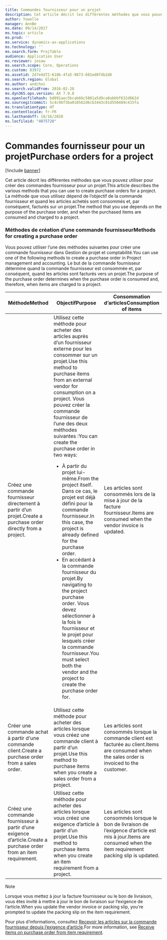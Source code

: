 ```yaml
---
title: Commandes fournisseur pour un projet
description: Cet article décrit les différentes méthodes que vous pouvez utiliser pour créer des commandes fournisseur pour un projet. La méthode que vous utilisez dépend de l’objectif de la commande fournisseur et quand les articles achetés sont consommés et, par conséquent, facturés sur un projet.
author: Yowelle
manager: AnnBe
ms.date: 09/14/2017
ms.topic: article
ms.prod: ''
ms.service: dynamics-ax-applications
ms.technology: ''
ms.search.form: ProjTable
audience: Application User
ms.reviewer: josaw
ms.search.scope: Core, Operations
ms.custom: 83972
ms.assetid: 247e4d72-610b-4fa5-9873-601ed0f4b2d6
ms.search.region: Global
ms.author: andchoi
ms.search.validFrom: 2016-02-28
ms.dyn365.ops.version: AX 7.0.0
ms.openlocfilehash: bd891aec5bcab66c5801a5d9ca8abbbf632d662d
ms.sourcegitcommit: 5c4c9bf3ba018562d6cb3443c01d550489c415fa
ms.translationtype: HT
ms.contentlocale: fr-FR
ms.lasthandoff: 10/16/2020
ms.locfileid: "4075728"
---
```

# <a name="purchase-orders-for-a-project"></a><span data-ttu-id="b19b6-104">Commandes fournisseur pour un projet</span><span class="sxs-lookup"><span data-stu-id="b19b6-104">Purchase orders for a project</span></span>

[!include [banner](../includes/banner.md)]

<span data-ttu-id="b19b6-105">Cet article décrit les différentes méthodes que vous pouvez utiliser pour créer des commandes fournisseur pour un projet.</span><span class="sxs-lookup"><span data-stu-id="b19b6-105">This article describes the various methods that you can use to create purchase orders for a project.</span></span> <span data-ttu-id="b19b6-106">La méthode que vous utilisez dépend de l’objectif de la commande fournisseur et quand les articles achetés sont consommés et, par conséquent, facturés sur un projet.</span><span class="sxs-lookup"><span data-stu-id="b19b6-106">The method that you use depends on the purpose of the purchase order, and when the purchased items are consumed and charged to a project.</span></span>

### <a name="methods-for-creating-a-purchase-order"></a><span data-ttu-id="b19b6-107">Méthodes de création d’une commande fournisseur</span><span class="sxs-lookup"><span data-stu-id="b19b6-107">Methods for creating a purchase order</span></span>

<span data-ttu-id="b19b6-108">Vous pouvez utiliser l’une des méthodes suivantes pour créer une commande fournisseur dans Gestion de projet et comptabilité.</span><span class="sxs-lookup"><span data-stu-id="b19b6-108">You can use one of the following methods to create a purchase order in Project management and accounting.</span></span> <span data-ttu-id="b19b6-109">Le but de la commande fournisseur détermine quand la commande fournisseur est consommée et, par conséquent, quand les articles sont facturés vers un projet.</span><span class="sxs-lookup"><span data-stu-id="b19b6-109">The purpose of the purchase order determines when the purchase order is consumed and, therefore, when items are charged to a project.</span></span>

<table>
<colgroup>
<col width="33%" />
<col width="33%" />
<col width="33%" />
</colgroup>
<thead>
<tr class="header">
<th><span data-ttu-id="b19b6-110">Méthode</span><span class="sxs-lookup"><span data-stu-id="b19b6-110">Method</span></span></th>
<th><span data-ttu-id="b19b6-111">Objectif</span><span class="sxs-lookup"><span data-stu-id="b19b6-111">Purpose</span></span></th>
<th><span data-ttu-id="b19b6-112">Consommation d’articles</span><span class="sxs-lookup"><span data-stu-id="b19b6-112">Consumption of items</span></span></th>
</tr>
</thead>
<tbody>
<tr class="odd">
<td><span data-ttu-id="b19b6-113">Créez une commande fournisseur directement à partir d’un projet.</span><span class="sxs-lookup"><span data-stu-id="b19b6-113">Create a purchase order directly from a project.</span></span></td>
<td><span data-ttu-id="b19b6-114">Utilisez cette méthode pour acheter des articles auprès d’un fournisseur externe pour les consommer sur un projet.</span><span class="sxs-lookup"><span data-stu-id="b19b6-114">Use this method to purchase items from an external vendor for consumption on a project.</span></span> <span data-ttu-id="b19b6-115">Vous pouvez créer la commande fournisseur de l’une des deux méthodes suivantes :</span><span class="sxs-lookup"><span data-stu-id="b19b6-115">You can create the purchase order in two ways:</span></span>
<ul>
<li><span data-ttu-id="b19b6-116">À partir du projet lui-même.</span><span class="sxs-lookup"><span data-stu-id="b19b6-116">From the project itself.</span></span> <span data-ttu-id="b19b6-117">Dans ce cas, le projet est déjà défini pour la commande fournisseur.</span><span class="sxs-lookup"><span data-stu-id="b19b6-117">In this case, the project is already defined for the purchase order.</span></span></li>
<li><span data-ttu-id="b19b6-118">En accédant à la commande fournisseur du projet.</span><span class="sxs-lookup"><span data-stu-id="b19b6-118">By navigating to the project purchase order.</span></span> <span data-ttu-id="b19b6-119">Vous devez sélectionner à la fois le fournisseur et le projet pour lesquels créer la commande fournisseur.</span><span class="sxs-lookup"><span data-stu-id="b19b6-119">You must select both the vendor and the project to create the purchase order for.</span></span></li>
</ul></td>
<td><span data-ttu-id="b19b6-120">Les articles sont consommés lors de la mise à jour de la facture fournisseur.</span><span class="sxs-lookup"><span data-stu-id="b19b6-120">Items are consumed when the vendor invoice is updated.</span></span></td>
</tr>
<tr class="even">
<td><span data-ttu-id="b19b6-121">Créer une commande achat à partir d'une commande client.</span><span class="sxs-lookup"><span data-stu-id="b19b6-121">Create a purchase order from a sales order.</span></span></td>
<td><span data-ttu-id="b19b6-122">Utilisez cette méthode pour acheter des articles lorsque vous créez une commande client à partir d’un projet.</span><span class="sxs-lookup"><span data-stu-id="b19b6-122">Use this method to purchase items when you create a sales order from a project.</span></span></td>
<td><span data-ttu-id="b19b6-123">Les articles sont consommés lorsque la commande client est facturée au client.</span><span class="sxs-lookup"><span data-stu-id="b19b6-123">Items are consumed when the sales order is invoiced to the customer.</span></span></td>
</tr>
<tr class="odd">
<td><span data-ttu-id="b19b6-124">Créez une commande fournisseur à partir d’une exigence d’article.</span><span class="sxs-lookup"><span data-stu-id="b19b6-124">Create a purchase order from an item requirement.</span></span></td>
<td><span data-ttu-id="b19b6-125">Utilisez cette méthode pour acheter des articles lorsque vous créez une exigence d’article à partir d’un projet.</span><span class="sxs-lookup"><span data-stu-id="b19b6-125">Use this method to purchase items when you create an item requirement from a project.</span></span></td>
<td><span data-ttu-id="b19b6-126">Les articles sont consommés lorsque le bon de livraison de l’exigence d’article est mis à jour.</span><span class="sxs-lookup"><span data-stu-id="b19b6-126">Items are consumed when the item requirement packing slip is updated.</span></span></td>
</tr>
</tbody>
</table>

> [!NOTE] 
> <span data-ttu-id="b19b6-127">Lorsque vous mettez à jour la facture fournisseur ou le bon de livraison, vous êtes invité à mettre à jour le bon de livraison sur l’exigence de l’article.</span><span class="sxs-lookup"><span data-stu-id="b19b6-127">When you update the vendor invoice or packing slip, you're prompted to update the packing slip on the item requirement.</span></span>

<span data-ttu-id="b19b6-128">Pour plus d’informations, consultez [Recevoir les articles sur la commande fournisseur depuis l’exigence d’article](tasks/receive-items-purchase-order-item-requirement.md).</span><span class="sxs-lookup"><span data-stu-id="b19b6-128">For more information, see [Receive items on purchase order from item requirement](tasks/receive-items-purchase-order-item-requirement.md).</span></span>

